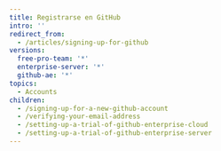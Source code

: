 ```yaml
---
title: Registrarse en GitHub
intro: ''
redirect_from:
  - /articles/signing-up-for-github
versions:
  free-pro-team: '*'
  enterprise-server: '*'
  github-ae: '*'
topics:
  - Accounts
children:
  - /signing-up-for-a-new-github-account
  - /verifying-your-email-address
  - /setting-up-a-trial-of-github-enterprise-cloud
  - /setting-up-a-trial-of-github-enterprise-server
---
```


